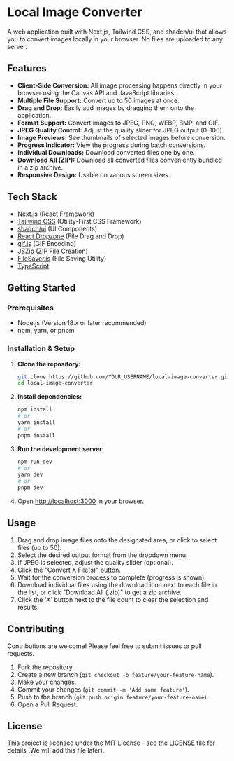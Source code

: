 # Local Image Converter

A web application built with Next.js, Tailwind CSS, and shadcn/ui that allows you to convert images locally in your browser. No files are uploaded to any server.

## Features

*   **Client-Side Conversion:** All image processing happens directly in your browser using the Canvas API and JavaScript libraries.
*   **Multiple File Support:** Convert up to 50 images at once.
*   **Drag and Drop:** Easily add images by dragging them onto the application.
*   **Format Support:** Convert images to JPEG, PNG, WEBP, BMP, and GIF.
*   **JPEG Quality Control:** Adjust the quality slider for JPEG output (0-100).
*   **Image Previews:** See thumbnails of selected images before conversion.
*   **Progress Indicator:** View the progress during batch conversions.
*   **Individual Downloads:** Download converted files one by one.
*   **Download All (ZIP):** Download all converted files conveniently bundled in a zip archive.
*   **Responsive Design:** Usable on various screen sizes.

## Tech Stack

*   [Next.js](https://nextjs.org/) (React Framework)
*   [Tailwind CSS](https://tailwindcss.com/) (Utility-First CSS Framework)
*   [shadcn/ui](https://ui.shadcn.com/) (UI Components)
*   [React Dropzone](https://react-dropzone.js.org/) (File Drag and Drop)
*   [gif.js](https://github.com/jnordberg/gif.js) (GIF Encoding)
*   [JSZip](https://stuk.github.io/jszip/) (ZIP File Creation)
*   [FileSaver.js](https://github.com/eligrey/FileSaver.js/) (File Saving Utility)
*   [TypeScript](https://www.typescriptlang.org/)

## Getting Started

### Prerequisites

*   Node.js (Version 18.x or later recommended)
*   npm, yarn, or pnpm

### Installation & Setup

1.  **Clone the repository:**
    ```bash
    git clone https://github.com/YOUR_USERNAME/local-image-converter.git # Replace with actual URL later
    cd local-image-converter
    ```

2.  **Install dependencies:**
    ```bash
    npm install
    # or
    yarn install
    # or
    pnpm install
    ```

3.  **Run the development server:**
    ```bash
    npm run dev
    # or
    yarn dev
    # or
    pnpm dev
    ```

4.  Open [http://localhost:3000](http://localhost:3000) in your browser.

## Usage

1.  Drag and drop image files onto the designated area, or click to select files (up to 50).
2.  Select the desired output format from the dropdown menu.
3.  If JPEG is selected, adjust the quality slider (optional).
4.  Click the "Convert X File(s)" button.
5.  Wait for the conversion process to complete (progress is shown).
6.  Download individual files using the download icon next to each file in the list, or click "Download All (.zip)" to get a zip archive.
7.  Click the 'X' button next to the file count to clear the selection and results.

## Contributing

Contributions are welcome! Please feel free to submit issues or pull requests.

1.  Fork the repository.
2.  Create a new branch (`git checkout -b feature/your-feature-name`).
3.  Make your changes.
4.  Commit your changes (`git commit -m 'Add some feature'`).
5.  Push to the branch (`git push origin feature/your-feature-name`).
6.  Open a Pull Request.

## License

This project is licensed under the MIT License - see the [LICENSE](LICENSE) file for details (We will add this file later).
